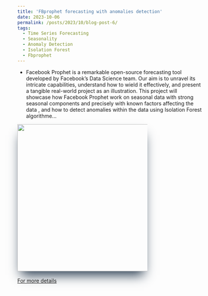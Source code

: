 ```yaml
---
title: 'FBprophet forecasting with anomalies detection'
date: 2023-10-06
permalink: /posts/2023/10/blog-post-6/
tags:
  - Time Series Forecasting
  - Seasonality
  - Anomaly Detection
  - Isolation Forest
  - Fbprophet
---
```

- Facebook Prophet is a remarkable open-source forecasting tool developed by Facebook’s Data Science team. Our aim is to unravel its intricate capabilities, understand how to wield it effectively, and present a tangible real-world project as an illustration. This project will showcase how Facebook Prophet work on  seasonal data with strong seasonal components and precisely with known factors affecting the data , and how to detect anomalies within the data using Isolation Forest algorithme... <br>
 <div style="width:70%">
  <img style="box-shadow: rgb(38, 57, 77) 0px 20px 30px -10px;height:400px" src="https://miro.medium.com/v2/resize:fit:1100/format:webp/1*Pvi7T1g6v4fTfLPv3zIKwg.jpeg">
</div><br>
<a href="https://medium.com/@yahyasghiouri1998/fbprophet-forecasting-with-anomalies-detection-6a1a94752b2a">For more details</a>

